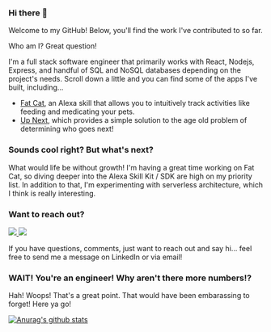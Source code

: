 ### Hi there 👋
Welcome to my GitHub!  Below, you'll find the work I've contributed to so far.

Who am I?  Great question!

I'm a full stack software engineer that primarily works with React, Nodejs, Express, and handful of SQL and NoSQL databases depending on the project's needs.  Scroll down a little and you can find some of the apps I've built, including... 
- [Fat Cat](https://github.com/AldosAC/fat-cat), an Alexa skill that allows you to intuitively track activities like feeding and medicating your pets.
- [Up Next](https://github.com/AldosAC/Up-Next), which provides a simple solution to the age old problem of determining who goes next!

### Sounds cool right?  But what's next?
What would life be without growth!  I'm having a great time working on Fat Cat, so diving deeper into the Alexa Skill Kit / SDK are high on my priority list.  In addition to that, I'm experimenting with serverless architecture, which I think is really interesting.

### Want to reach out?
<!-- LinkedIn Contact -->
<a href="https://www.linkedin.com/in/joelc/" target="_blank">
  <img src="https://img.shields.io/badge/-JOEL%20CARPENTER-blue?style=for-the-badge&logo=Linkedin&logoColor=white"/>
</a>
  
<!-- Email -->
<a href="mailto:aldosac@hotmail.com">
  <img src="https://img.shields.io/badge/EMAIL-aldosac@hotmail.com-d44638?style=for-the-badge"/>
</a>

If you have questions, comments, just want to reach out and say hi... feel free to send me a message on LinkedIn or via email!

### WAIT!  You're an engineer!  Why aren't there more numbers!?
Hah!  Woops!  That's a great point.  That would have been embarassing to forget!  Here ya go!

[![Anurag's github stats](https://github-readme-stats.vercel.app/api?username=aldosac)](https://github.com/anuraghazra/github-readme-stats?count_private=true)
